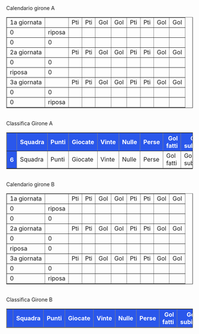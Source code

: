 <style>th{background-color: rgb(42, 87, 235);color: white;}</style><th>Calendario girone A</th><table border="1" class="dataframe">
  <tbody>
    <tr>
      <td>1a giornata</td>
      <td></td>
      <td>Pti</td>
      <td>Pti</td>
      <td>Gol</td>
      <td>Gol</td>
      <td>Pti</td>
      <td>Pti</td>
      <td>Gol</td>
      <td>Gol</td>
    </tr>
    <tr>
      <td>0</td>
      <td>riposa</td>
      <td></td>
      <td></td>
      <td></td>
      <td></td>
      <td></td>
      <td></td>
      <td></td>
      <td></td>
    </tr>
    <tr>
      <td>0</td>
      <td>0</td>
      <td></td>
      <td></td>
      <td></td>
      <td></td>
      <td></td>
      <td></td>
      <td></td>
      <td></td>
    </tr>
    <tr>
      <td>2a giornata</td>
      <td></td>
      <td>Pti</td>
      <td>Pti</td>
      <td>Gol</td>
      <td>Gol</td>
      <td>Pti</td>
      <td>Pti</td>
      <td>Gol</td>
      <td>Gol</td>
    </tr>
    <tr>
      <td>0</td>
      <td>0</td>
      <td></td>
      <td></td>
      <td></td>
      <td></td>
      <td></td>
      <td></td>
      <td></td>
      <td></td>
    </tr>
    <tr>
      <td>riposa</td>
      <td>0</td>
      <td></td>
      <td></td>
      <td></td>
      <td></td>
      <td></td>
      <td></td>
      <td></td>
      <td></td>
    </tr>
    <tr>
      <td>3a giornata</td>
      <td></td>
      <td>Pti</td>
      <td>Pti</td>
      <td>Gol</td>
      <td>Gol</td>
      <td>Pti</td>
      <td>Pti</td>
      <td>Gol</td>
      <td>Gol</td>
    </tr>
    <tr>
      <td>0</td>
      <td>0</td>
      <td></td>
      <td></td>
      <td></td>
      <td></td>
      <td></td>
      <td></td>
      <td></td>
      <td></td>
    </tr>
    <tr>
      <td>0</td>
      <td>riposa</td>
      <td></td>
      <td></td>
      <td></td>
      <td></td>
      <td></td>
      <td></td>
      <td></td>
      <td></td>
    </tr>
  </tbody>
</table><th><br/></th><th>Classifica Girone A</th><table border="1" class="dataframe">
  <thead>
    <tr style="text-align: right;">
      <th></th>
      <th>Squadra</th>
      <th>Punti</th>
      <th>Giocate</th>
      <th>Vinte</th>
      <th>Nulle</th>
      <th>Perse</th>
      <th>Gol fatti</th>
      <th>Gol subiti</th>
      <th>Diff. Reti</th>
      <th>Punti tot.</th>
      <th>Media pti</th>
    </tr>
  </thead>
  <tbody>
    <tr>
      <th>6</th>
      <td>Squadra</td>
      <td>Punti</td>
      <td>Giocate</td>
      <td>Vinte</td>
      <td>Nulle</td>
      <td>Perse</td>
      <td>Gol fatti</td>
      <td>Gol subiti</td>
      <td>Diff. Reti</td>
      <td>Punti tot.</td>
      <td>Media pti</td>
    </tr>
  </tbody>
</table><th><br/></th><th>Calendario girone B</th><table border="1" class="dataframe">
  <tbody>
    <tr>
      <td>1a giornata</td>
      <td></td>
      <td>Pti</td>
      <td>Pti</td>
      <td>Gol</td>
      <td>Gol</td>
      <td>Pti</td>
      <td>Pti</td>
      <td>Gol</td>
      <td>Gol</td>
    </tr>
    <tr>
      <td>0</td>
      <td>riposa</td>
      <td></td>
      <td></td>
      <td></td>
      <td></td>
      <td></td>
      <td></td>
      <td></td>
      <td></td>
    </tr>
    <tr>
      <td>0</td>
      <td>0</td>
      <td></td>
      <td></td>
      <td></td>
      <td></td>
      <td></td>
      <td></td>
      <td></td>
      <td></td>
    </tr>
    <tr>
      <td>2a giornata</td>
      <td></td>
      <td>Pti</td>
      <td>Pti</td>
      <td>Gol</td>
      <td>Gol</td>
      <td>Pti</td>
      <td>Pti</td>
      <td>Gol</td>
      <td>Gol</td>
    </tr>
    <tr>
      <td>0</td>
      <td>0</td>
      <td></td>
      <td></td>
      <td></td>
      <td></td>
      <td></td>
      <td></td>
      <td></td>
      <td></td>
    </tr>
    <tr>
      <td>riposa</td>
      <td>0</td>
      <td></td>
      <td></td>
      <td></td>
      <td></td>
      <td></td>
      <td></td>
      <td></td>
      <td></td>
    </tr>
    <tr>
      <td>3a giornata</td>
      <td></td>
      <td>Pti</td>
      <td>Pti</td>
      <td>Gol</td>
      <td>Gol</td>
      <td>Pti</td>
      <td>Pti</td>
      <td>Gol</td>
      <td>Gol</td>
    </tr>
    <tr>
      <td>0</td>
      <td>0</td>
      <td></td>
      <td></td>
      <td></td>
      <td></td>
      <td></td>
      <td></td>
      <td></td>
      <td></td>
    </tr>
    <tr>
      <td>0</td>
      <td>riposa</td>
      <td></td>
      <td></td>
      <td></td>
      <td></td>
      <td></td>
      <td></td>
      <td></td>
      <td></td>
    </tr>
  </tbody>
</table><th><br/></th><th>Classifica Girone B</th><table border="1" class="dataframe">
  <thead>
    <tr style="text-align: right;">
      <th></th>
      <th>Squadra</th>
      <th>Punti</th>
      <th>Giocate</th>
      <th>Vinte</th>
      <th>Nulle</th>
      <th>Perse</th>
      <th>Gol fatti</th>
      <th>Gol subiti</th>
      <th>Diff. Reti</th>
      <th>Punti tot.</th>
      <th>Media pti</th>
    </tr>
  </thead>
  <tbody>
  </tbody>
</table><th><br/></th>